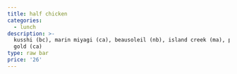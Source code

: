 ```yaml
---
title: half chicken
categories:
  - lunch
description: >-
  kusshi (bc), marin miyagi (ca), beausoleil (nb), island creek (ma), pacific
  gold (ca)
type: raw bar
price: '26'
---
```


